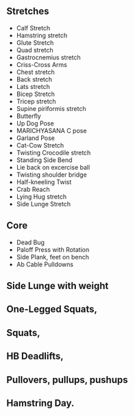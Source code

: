  
## Stretches

* Calf Stretch
* Hamstring stretch
* Glute Stretch
* Quad stretch
* Gastrocnemius stretch
* Criss-Cross Arms
* Chest stretch
* Back stretch
* Lats stretch
* Bicep Stretch
* Tricep stretch
* Supine piriformis stretch
* Butterfly
* Up Dog Pose
* MARICHYASANA C pose
* Garland Pose
* Cat-Cow Stretch
* Twisting Crocodile stretch
* Standing Side Bend
* Lie back on excercise ball
* Twisting shoulder bridge
* Half-kneeling Twist
* Crab Reach
* Lying Hug stretch
* Side Lunge Stretch

## Core

* Dead Bug
* Paloff Press with Rotation
* Side Plank, feet on bench
* Ab Cable Pulldowns

## Side Lunge with weight
## One-Legged Squats,
## Squats,
## HB Deadlifts,
## Pullovers, pullups, pushups
## Hamstring Day.

